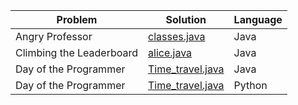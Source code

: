 
| Problem  | Solution | Language |
| ------------- | ------------- | ------------- |
| Angry Professor  | [classes.java](https://github.com/JashSohni/hackerank/blob/master/classes.java)  | Java |
| Climbing the Leaderboard  | [alice.java](https://github.com/JashSohni/hackerank/blob/master/alice3.java)  | Java |
| Day of the Programmer  | [Time_travel.java](https://github.com/JashSohni/hackerank/blob/master/Time_travel.java)  | Java |
| Day of the Programmer  | [Time_travel.java](https://github.com/JashSohni/hackerank/blob/master/Time_travel.py)  | Python |
